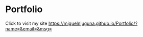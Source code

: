 # Portfolio




Click to visit my site
https://miguelnjuguna.github.io/Portfolio/?name=&email=&msg=
